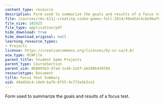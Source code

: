 ```yaml
---
content_type: resource
description: Form used to summarize the goals and results of a focus test.
file: /courses/cms-611j-creating-video-games-fall-2014/49a45dc4c6e9baf68f554c772e5b3ce1_MITCMS_611JF14_FocusReport.pdf
file_size: 102425
file_type: application/pdf
hide_download: true
hide_download_original: null
learning_resource_types:
- Projects
license: https://creativecommons.org/licenses/by-nc-sa/4.0/
ocw_type: OCWFile
parent_title: Student Game Projects
parent_type: CourseSection
parent_uid: 8b0895b3-d7ad-1cd4-2a5f-ab2996439769
resourcetype: Document
title: Focus Test Summary
uid: 49a45dc4-c6e9-baf6-8f55-4c772e5b3ce1
---
```

Form used to summarize the goals and results of a focus test.